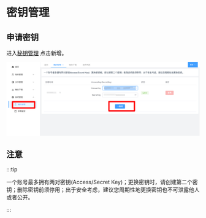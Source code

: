 # 密钥管理

## 申请密钥

进入[秘钥管理](https://static-cdn.ry-ltd.site/lowcode-center-web/#/sysManage/myAccessList) 点击新增。

   ![秘钥申请](../images/operation/access/access.png)

## 注意

:::tip

一个账号最多拥有两对密钥(Access/Secret Key)；更换密钥时，请创建第二个密钥；删除密钥前须停用；出于安全考虑，建议您周期性地更换密钥也不可泄露他人或者公开。

:::